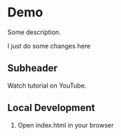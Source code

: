 # Demo 

Some description.

I just do some changes here

## Subheader

Watch tutorial on YouTube.

## Local Development

1. Open index.html in your browser
